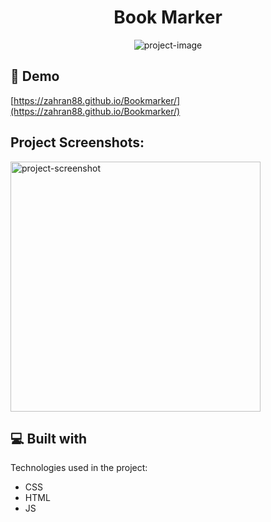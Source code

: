 <h1 align="center" id="title">Book Marker</h1>

<p align="center"><img src="https://socialify.git.ci/ZAHRAN88/Bookmarker/image?language=1&amp;name=1&amp;owner=1&amp;theme=Light" alt="project-image"></p>

<h2>🚀 Demo</h2>

[https://zahran88.github.io/Bookmarker/](https://zahran88.github.io/Bookmarker/)

<h2>Project Screenshots:</h2>

<img src="https://i.postimg.cc/Y9t9zgRN/bookmarker.png" alt="project-screenshot" width="400" height="400/">

  
  
<h2>💻 Built with</h2>

Technologies used in the project:

*   CSS
*   HTML
*   JS
